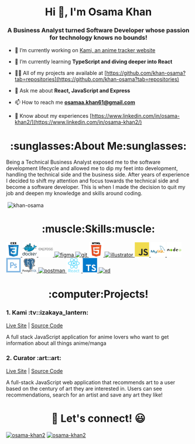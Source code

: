 <h1 align="center">Hi 👋, I'm Osama Khan</h1>
<h3 align="center">A Business Analyst turned Software Developer whose passion for technology knows no bounds!</h3>

- 🔭 I’m currently working on [Kami, an anime tracker website](https://github.com/khan-osama/kami-final-project)

- 🌱 I’m currently learning **TypeScript and diving deeper into React**

- 👨‍💻 All of my projects are available at [https://github.com/khan-osama?tab=repositories](https://github.com/khan-osama?tab=repositories)

- 💬 Ask me about **React, JavaScript and Express**

- 📫 How to reach me **osamaa.khan61@gmail.com**

- 📄 Know about my experiences [https://www.linkedin.com/in/osama-khan2/](https://www.linkedin.com/in/osama-khan2/)

<h1 align="center">:sunglasses:About Me:sunglasses:</h1>

Being a Technical Business Analyst exposed me to the software development lifecycle and allowed me to dip my feet into development, handling the technical side and the business side. After years of experience I decided to shift my attention and focus towards the technical side and become a software developer. This is when I made the decision to quit my job and deepen my knowledge and skills around coding.

<p>&nbsp;<img align="center" src="https://github-readme-stats.vercel.app/api?username=khan-osama&show_icons=true&locale=en" alt="khan-osama" /></p>

<h1 align="center">:muscle:Skills:muscle:</h1>
<p align="left"> <a href="https://www.w3schools.com/css/" target="_blank"> <img src="https://raw.githubusercontent.com/devicons/devicon/master/icons/css3/css3-original-wordmark.svg" alt="css3" width="40" height="40"/> </a> <a href="https://www.docker.com/" target="_blank"> <img src="https://raw.githubusercontent.com/devicons/devicon/master/icons/docker/docker-original-wordmark.svg" alt="docker" width="40" height="40"/> </a> <a href="https://expressjs.com" target="_blank"> <img src="https://raw.githubusercontent.com/devicons/devicon/master/icons/express/express-original-wordmark.svg" alt="express" width="40" height="40"/> </a> <a href="https://www.figma.com/" target="_blank"> <img src="https://www.vectorlogo.zone/logos/figma/figma-icon.svg" alt="figma" width="40" height="40"/> </a> <a href="https://git-scm.com/" target="_blank"> <img src="https://www.vectorlogo.zone/logos/git-scm/git-scm-icon.svg" alt="git" width="40" height="40"/> </a> <a href="https://www.w3.org/html/" target="_blank"> <img src="https://raw.githubusercontent.com/devicons/devicon/master/icons/html5/html5-original-wordmark.svg" alt="html5" width="40" height="40"/> </a> <a href="https://www.adobe.com/in/products/illustrator.html" target="_blank"> <img src="https://www.vectorlogo.zone/logos/adobe_illustrator/adobe_illustrator-icon.svg" alt="illustrator" width="40" height="40"/> </a> <a href="https://developer.mozilla.org/en-US/docs/Web/JavaScript" target="_blank"> <img src="https://raw.githubusercontent.com/devicons/devicon/master/icons/javascript/javascript-original.svg" alt="javascript" width="40" height="40"/> </a> <a href="https://www.mysql.com/" target="_blank"> <img src="https://raw.githubusercontent.com/devicons/devicon/master/icons/mysql/mysql-original-wordmark.svg" alt="mysql" width="40" height="40"/> </a> <a href="https://nodejs.org" target="_blank"> <img src="https://raw.githubusercontent.com/devicons/devicon/master/icons/nodejs/nodejs-original-wordmark.svg" alt="nodejs" width="40" height="40"/> </a> <a href="https://www.photoshop.com/en" target="_blank"> <img src="https://raw.githubusercontent.com/devicons/devicon/master/icons/photoshop/photoshop-line.svg" alt="photoshop" width="40" height="40"/> </a> <a href="https://www.postgresql.org" target="_blank"> <img src="https://raw.githubusercontent.com/devicons/devicon/master/icons/postgresql/postgresql-original-wordmark.svg" alt="postgresql" width="40" height="40"/> </a> <a href="https://postman.com" target="_blank"> <img src="https://www.vectorlogo.zone/logos/getpostman/getpostman-icon.svg" alt="postman" width="40" height="40"/> </a> <a href="https://reactjs.org/" target="_blank"> <img src="https://raw.githubusercontent.com/devicons/devicon/master/icons/react/react-original-wordmark.svg" alt="react" width="40" height="40"/> </a> <a href="https://www.typescriptlang.org/" target="_blank"> <img src="https://raw.githubusercontent.com/devicons/devicon/master/icons/typescript/typescript-original.svg" alt="typescript" width="40" height="40"/> </a> <a href="https://www.adobe.com/products/xd.html" target="_blank"> <img src="https://cdn.worldvectorlogo.com/logos/adobe-xd.svg" alt="xd" width="40" height="40"/> </a> </p>

 <h1 align="center">:computer:Projects!</h1>

 <h3>1. Kami :tv::izakaya_lantern:</h3> <a href="https://kami-anime.herokuapp.com/#home">Live Site</a> | <a href="https://github.com/khan-osama/kami-final-project">Source Code</a>
 
 A full stack JavaScript application for anime lovers who want to get information about all things anime/manga

 <h3>2. Curator :art::art:</h3> <a href="https://khan-osama.github.io/Curator/">Live Site</a> | <a href="https://github.com/khan-osama/ajax-project">Source Code</a>
 
 A full-stack JavaScript web application that recommends art to a user based on the century of art they are interested in. Users can see recommendations, search for an artist and save any art they like!
 

<h1 align="center">📱 Let's connect! 😃</h1>
<p align="left">
<a href="https://linkedin.com/in/osama-khan2" target="blank"><img align="center" src="https://img.shields.io/badge/LinkedIn-0077B5?style=for-the-badge&logo=linkedin&logoColor=white" alt="osama-khan2"/></a>
 <a href="mailto:osamaa.khan61@gmail.com" target="blank"><img align="center" src="https://img.shields.io/badge/Email-D14836?style=for-the-badge&logo=gmail&logoColor=white" alt="osama-khan2"/></a>
</p>
